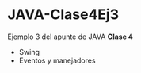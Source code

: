 # JAVA-Clase4Ej3

<p>Ejemplo 3 del apunte de JAVA <b>Clase 4</b> </p>
<ul>
  <li> Swing </li>
  <li> Eventos y manejadores</li>
</ul>
